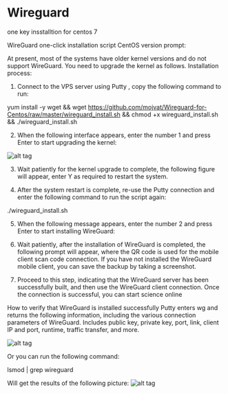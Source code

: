 # Wireguard
one key insstalltion for centos 7

WireGuard one-click installation script CentOS version
prompt:

At present, most of the systems have older kernel versions and do not support WireGuard. You need to upgrade the kernel as follows.
Installation process:

1. Connect to the VPS server using Putty , copy the following command to run:

yum install -y wget && wget https://github.com/mojvat/Wireguard-for-Centos/raw/master/wireguard_install.sh && chmod +x wireguard_install.sh && ./wireguard_install.sh
 

2. When the following interface appears, enter the number 1 and press Enter to start upgrading the kernel:

![alt tag](https://github.com/mojvat/Wireguard-for-Centos/blob/master/p1.jpg?raw=true)

 

3. Wait patiently for the kernel upgrade to complete, the following figure will appear, enter Y as required to restart the system.



 

4. After the system restart is complete, re-use the Putty connection and enter the following command to run the script again:

./wireguard_install.sh

 

5. When the following message appears, enter the number 2 and press Enter to start installing WireGuard:



 

6. Wait patiently, after the installation of WireGuard is completed, the following prompt will appear, where the QR code is used for the mobile client scan code connection. If you have not installed the WireGuard mobile client, you can save the backup by taking a screenshot.



 

7. Proceed to this step, indicating that the WireGuard server has been successfully built, and then use the WireGuard client connection. Once the connection is successful, you can start science online


How to verify that WireGuard is installed successfully
Putty enters wg and returns the following information, including the various connection parameters of WireGuard. Includes public key, private key, port, link, client IP and port, runtime, traffic transfer, and more.

![alt tag](https://github.com/mojvat/Wireguard-for-Centos/blob/master/p3.jpg?raw=true)

 

Or you can run the following command:

lsmod | grep wireguard

Will get the results of the following picture:
![alt tag](https://github.com/mojvat/Wireguard-for-Centos/blob/master/p4.jpg?raw=true)


